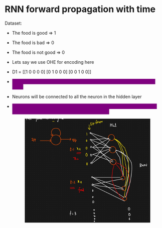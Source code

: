 # RNN forward propagation with time

Dataset:

* The food is good ⇒ 1
* The food is bad  ⇒ 0
* The food is not good ⇒ 0
* Lets say we use OHE for encoding here
* D1 = \[\[1 0 0 0 0] \[0 1 0 0 0] \[0 0 1 0 0]]
* <mark style="color:purple;background-color:purple;">**For passing a single word at a time, we will be needing 5 neurons in input**</mark>
* Neurons will be connected to all the neuron in the hidden layer
*   <mark style="color:purple;background-color:purple;">**At t=2, output of each neuron of hidden layer will be passed to itself and also to all the neurons of the hidden layer**</mark>

    <figure><img src=".gitbook/assets/image (15).png" alt=""><figcaption></figcaption></figure>
